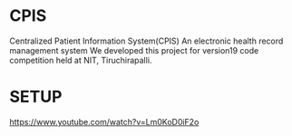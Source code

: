 # CPIS
Centralized Patient Information System(CPIS)
An electronic health record management system
We developed this project for version19 code competition held at NIT, Tiruchirapalli.

# SETUP
https://www.youtube.com/watch?v=Lm0KoD0iF2o 
